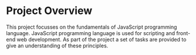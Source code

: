 # Project Overview
This project focusses on the fundamentals of JavaScript programming language. JavaScript programming language is used  for scripting and front-end web development.
As part of the project a set of tasks are provided to give an understanding of these principles.